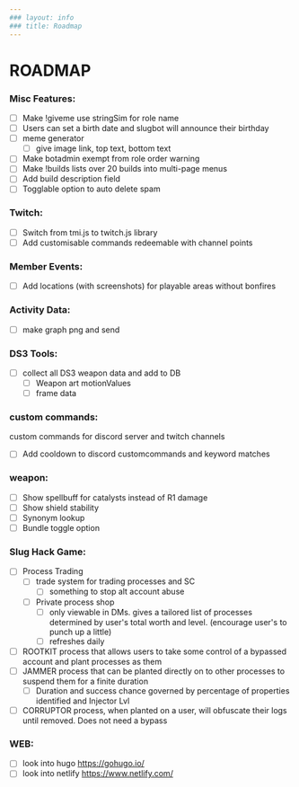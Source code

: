 ```yaml
---
### layout: info
### title: Roadmap
---
```

# ROADMAP
### Misc Features:
  - [ ] Make !giveme use stringSim for role name
  - [ ] Users can set a birth date and slugbot will announce their birthday
  - [ ] meme generator
    - [ ] give image link, top text, bottom text
  - [ ] Make botadmin exempt from role order warning
  - [ ] Make !builds lists over 20 builds into multi-page menus
  - [ ] Add build description field
  - [ ] Togglable option to auto delete spam

### Twitch:
  - [ ] Switch from tmi.js to twitch.js library
  - [ ] Add customisable commands redeemable with channel points

### Member Events:
  - [ ] Add locations (with screenshots) for playable areas without bonfires

### Activity Data:
  - [ ] make graph png and send

### DS3 Tools:
  - [ ] collect all DS3 weapon data and add to DB
    - [ ] Weapon art motionValues
    - [ ] frame data

### custom commands:
  custom commands for discord server and twitch channels
  - [ ] Add cooldown to discord customcommands and keyword matches

### weapon:
  - [ ] Show spellbuff for catalysts instead of R1 damage
  - [ ] Show shield stability
  - [ ] Synonym lookup
  - [ ] Bundle toggle option

### Slug Hack Game:
  - [ ] Process Trading
    - [ ] trade system for trading processes and SC
      - [ ] something to stop alt account abuse
    - [ ] Private process shop
      - [ ] only viewable in DMs. gives a tailored list of processes determined by user's total worth and level. (encourage user's to punch up a little)
      - [ ] refreshes daily
  - [ ] ROOTKIT process that allows users to take some control of a bypassed account and plant processes as them
  - [ ] JAMMER process that can be planted directly on to other processes to suspend them for a finite duration
    - [ ] Duration and success chance governed by percentage of properties identified and Injector Lvl
  - [ ] CORRUPTOR process, when planted on a user, will obfuscate their logs until removed. Does not need a bypass
 
### WEB:
  - [ ] look into hugo https://gohugo.io/
  - [ ] look into netlify https://www.netlify.com/